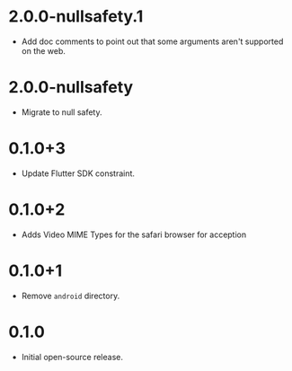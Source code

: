 # 2.0.0-nullsafety.1

* Add doc comments to point out that some arguments aren't supported on the web.

# 2.0.0-nullsafety

* Migrate to null safety.

# 0.1.0+3

* Update Flutter SDK constraint.

# 0.1.0+2

* Adds Video MIME Types for the safari browser for acception

# 0.1.0+1

* Remove `android` directory.

# 0.1.0

* Initial open-source release.
